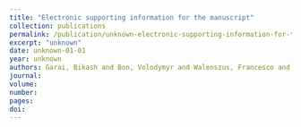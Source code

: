 ```yaml
---
title: "Electronic supporting information for the manuscript"
collection: publications
permalink: /publication/unknown-electronic-supporting-information-for-the-manuscri/
excerpt: "unknown"
date: unknown-01-01
year: unknown
authors: Garai, Bikash and Bon, Volodymyr and Walenszus, Francesco and Khadiev, Azat and Novikov, Dmitri and Kaskel, Stefan
journal: 
volume: 
number: 
pages: 
doi: 
---
```

